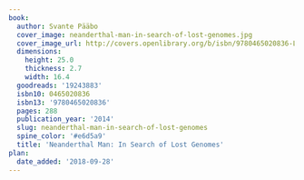 ```yaml
---
book:
  author: Svante Pääbo
  cover_image: neanderthal-man-in-search-of-lost-genomes.jpg
  cover_image_url: http://covers.openlibrary.org/b/isbn/9780465020836-L.jpg
  dimensions:
    height: 25.0
    thickness: 2.7
    width: 16.4
  goodreads: '19243883'
  isbn10: 0465020836
  isbn13: '9780465020836'
  pages: 288
  publication_year: '2014'
  slug: neanderthal-man-in-search-of-lost-genomes
  spine_color: '#e6d5a9'
  title: 'Neanderthal Man: In Search of Lost Genomes'
plan:
  date_added: '2018-09-28'
---
```

